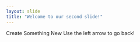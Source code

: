 ```yaml
---
layout: slide
title: "Welcome to our second slide!"
---
```

Create Something New
Use the left arrow to go back!
